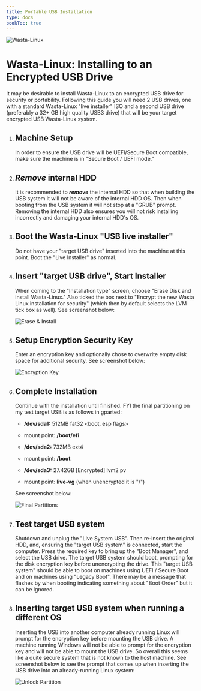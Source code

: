 ```yaml
---
title: Portable USB Installation
type: docs
bookToc: true
---
```


![Wasta-Linux](/media/wasta-linux-round-128.png)

# Wasta-Linux: Installing to an Encrypted USB Drive

It may be desirable to install Wasta-Linux to an encrypted USB drive for security or portability. Following this guide you will need 2 USB drives, one with a standard Wasta-Linux "live installer" ISO and a second USB drive (preferably a 32+ GB high quality USB3 drive) that will be your target encrypted USB Wasta-Linux system.

1. ## Machine Setup

    In order to ensure the USB drive will be UEFI/Secure Boot compatible, make sure the machine is in "Secure Boot / UEFI mode."

2. ## *Remove* internal HDD

    It is recommended to ***remove*** the internal HDD so that when building the USB system it will not be aware of the internal HDD OS. Then when booting from the USB system it will not stop at a "GRUB" prompt. Removing the internal HDD also ensures you will not risk installing incorrectly and damaging your internal HDD's OS.

3. ## Boot the Wasta-Linux "USB live installer"

    Do not have your "target USB drive" inserted into the machine at this point. Boot the "Live Installer" as normal.

4. ## Insert "target USB drive", Start Installer

    When coming to the "Installation type" screen, choose "Erase Disk and install Wasta-Linux." Also ticked the box next to "Encrypt the new Wasta Linux installation for security" (which then by default selects the LVM tick box as well). See screenshot below:

    ![Erase & Install](/media/tutorials/usb-install/EraseInstall.png)

5. ## Setup Encryption Security Key

    Enter an encryption key and optionally chose to overwrite empty disk space for additional security. See screenshot below:

    ![Encryption Key](/media/tutorials/usb-install/SecurityKey.png)

6. ## Complete Installation

    Continue with the installation until finished. FYI the final partitioning on my test target USB is as follows in gparted:

    - **/dev/sda1:** 512MB fat32 &lt;boot, esp flags&gt;

    - mount point: **/boot/efi**

    - **/dev/sda2:** 732MB ext4

    - mount point: **/boot**

    - **/dev/sda3:** 27.42GB \[Encrypted\] lvm2 pv

    - mount point: **live-vg** (when unencrypted it is "/")

    See screenshot below:

    ![Final Partitions](/media/tutorials/usb-install/FinalPartitions.png)

7. ## Test target USB system

    Shutdown and unplug the "Live System USB". Then re-insert the original HDD, and, ensuring the "target USB system" is connected, start the computer. Press the required key to bring up the "Boot Manager", and select the USB drive. The target USB system should boot, prompting for the disk encryption key before unencrypting the drive. This "target USB system" should be able to boot on machines using UEFI / Secure Boot and on machines using "Legacy Boot". There may be a message that flashes by when booting indicating something about "Boot Order" but it can be ignored.

8. ## Inserting target USB system when running a different OS

    Inserting the USB into another computer already running Linux will prompt for the encryption key before mounting the USB drive. A machine running Windows will not be able to prompt for the encryption key and will not be able to mount the USB drive. So overall this seems like a quite secure system that is not known to the host machine. See screenshot below to see the prompt that comes up when inserting the USB drive into an already-running Linux system:

    ![Unlock Partition](/media/tutorials/usb-install/MountUSB.png)

